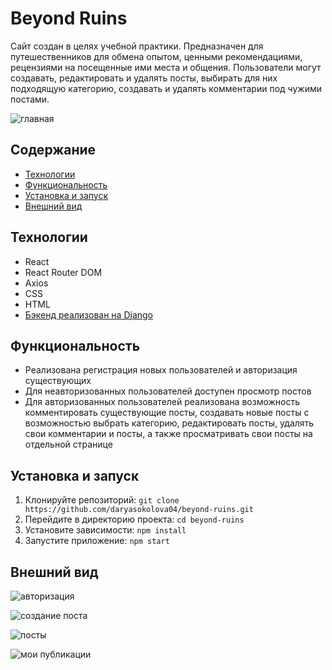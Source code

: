 # Beyond Ruins
Сайт создан в целях учебной практики. Предназначен для путешественников для обмена опытом, ценными рекомендациями, рецензиями на посещенные ими места и общения.
Пользователи могут создавать, редактировать и удалять посты, выбирать для них подходящую категорию, создавать и удалять комментарии под чужими постами.

![главная](https://github.com/user-attachments/assets/7ecc7967-0df9-4c5c-b834-6a4fb10d91ea)



## Содержание  
- [Технологии](#технологии)
- [Функциональность](#функциональность) 
- [Установка и запуск](#установка-и-запуск) 
- [Внешний вид](#внешний-вид)

## Технологии  
- React
- React Router DOM
- Axios
- CSS
- HTML
- [Бэкенд реализован на Django](https://github.com/luckyapin/beyond_ruins)

## Функциональность
- Реализована регистрация новых пользователей и авторизация существующих
- Для неавторизованных пользователей доступен просмотр постов
- Для авторизованных пользователей реализована возможность комментировать существующие посты, создавать новые посты с возможностью выбрать категорию, редактировать посты, удалять свои комментарии и посты, а также просматривать свои посты на отдельной странице

## Установка и запуск
1. Клонируйте репозиторий: `git clone https://github.com/daryasokolova04/beyond-ruins.git`
2. Перейдите в директорию проекта: `cd beyond-ruins`
3. Установите зависимости: `npm install`
4. Запустите приложение: `npm start`


## Внешний вид
![авторизация](https://github.com/user-attachments/assets/144cfcb7-99eb-42f7-9d66-4d340e295982)

![создание поста](https://github.com/user-attachments/assets/5925b8b9-b9d5-4c28-a085-e69d2febeed3)

![посты](https://github.com/user-attachments/assets/2f46ca82-1927-459f-8fc5-e134176c63d2)

![мои публикации](https://github.com/user-attachments/assets/eb3227bc-6d13-45ea-b0b8-662cb5c4c23c)



